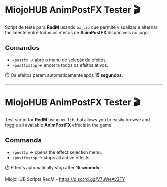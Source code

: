 # MiojoHUB AnimPostFX Tester 🎬

Script de teste para **RedM** usando `ox_lib` que permite visualizar e alternar facilmente entre todos os efeitos de **AnimPostFX** disponíveis no jogo.  

## Comandos
- `/postfx` → abre o menu de seleção de efeitos.  
- `/postfxstop` → encerra todos os efeitos ativos.  

⏱️ Os efeitos param automaticamente após **15 segundos**.  

---

# MiojoHUB AnimPostFX Tester 🎬

Test script for **RedM** using `ox_lib` that allows you to easily browse and toggle all available **AnimPostFX** effects in the game.  

## Commands
- `/postfx` → opens the effect selection menu.  
- `/postfxstop` → stops all active effects.  

⏱️ Effects automatically stop after **15 seconds**.  


MiojoHUB Scripts RedM - https://discord.gg/V7uWeAy3FY
